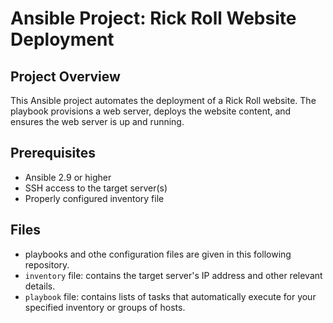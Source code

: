 # Ansible Project: Rick Roll Website Deployment

## Project Overview

This Ansible project automates the deployment of a Rick Roll website. The playbook provisions a web server, deploys the website content, and ensures the web server is up and running.

## Prerequisites

- Ansible 2.9 or higher
- SSH access to the target server(s)
- Properly configured inventory file

## Files

- playbooks and othe configuration files are given in this following repository.
- `inventory` file: contains the target server's IP address and other relevant details.
- `playbook` file: contains lists of tasks that automatically execute for your specified inventory or groups of hosts.